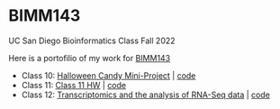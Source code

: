 # BIMM143
UC San Diego Bioinformatics Class Fall 2022

Here is a portofilio of my work for [BIMM143](https://bioboot.github.io/bimm143_F22/)

- Class 10: [Halloween Candy Mini-Project](https://github.com/mmazim66/BIMM143/tree/main/class10) | [code](https://github.com/mmazim66/BIMM143/blob/main/class10/class10.md)
- Class 11: [Class 11 HW](https://github.com/mmazim66/BIMM143/tree/main/class11) | [code](https://github.com/mmazim66/BIMM143/blob/main/class11/class11.md)
- Class 12: [Transcriptomics and the analysis of RNA-Seq data](https://github.com/mmazim66/BIMM143/tree/main/class120) | [code](https://github.com/mmazim66/BIMM143/blob/main/class12/class12.md)
